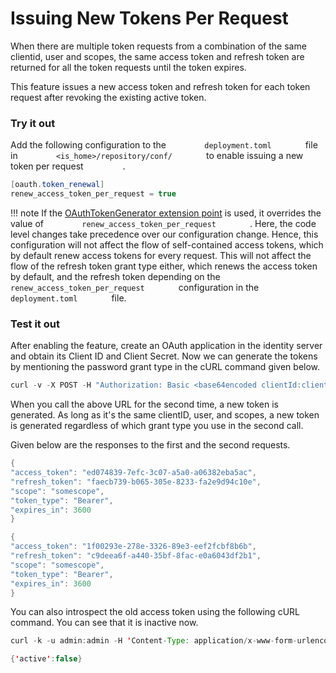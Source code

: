 # Issuing New Tokens Per Request

When there are multiple token requests from a combination of the same
clientid, user and scopes, the same access token and refresh token are
returned for all the token requests until the token expires.

This feature issues a new access token and refresh token for each token
request after revoking the existing active token.

### Try it out

Add the following configuration to the `         deployment.toml        ` file in
`         <is_home>/repository/conf/        ` to enable issuing
a new token per request `         .        `

``` java
[oauth.token_renewal] 
renew_access_token_per_request = true
```

!!! note
    If the [OAuthTokenGenerator extension
    point](../../learn/extension-points-for-oauth)
    is used, it overrides the value of
    `         renew_access_token_per_request        ` . Here, the code level changes
    take precedence over our configuration change. Hence, this configuration
    will not affect the flow of self-contained access tokens, which by
    default renew access tokens for every request. This will not affect the
    flow of the refresh token grant type either, which renews the access
    token by default, and the refresh token depending on the
    `         renew_access_token_per_request        ` configuration in the
    `         deployment.toml        ` file.
    

### Test it out

After enabling the feature, create an OAuth application in the identity
server and obtain its Client ID and Client Secret. Now we can generate
the tokens by mentioning the password grant type in the cURL command
given below.

``` java
curl -v -X POST -H "Authorization: Basic <base64encoded clientId:clientSecrect>" -k -d "grant_type=password&username=admin&password=admin&scope=somescope" -H "Content-Type:application/x-www-form-urlencoded" https://localhost:9443/oauth2/token
```
  
When you call the above URL for the second time, a new token is
generated. As long as it's the same clientID, user, and scopes, a new
token is generated regardless of which grant type you use in the second
call.

Given below are the responses to the first and the second requests.

``` java tab="Response to the first call"
{
"access_token": "ed074839-7efc-3c07-a5a0-a06382eba5ac",
"refresh_token": "faecb739-b065-305e-8233-fa2e9d94c10e",
"scope": "somescope",
"token_type": "Bearer",
"expires_in": 3600
}
```

``` java tab="Response to the second call"
{
"access_token": "1f00293e-278e-3326-89e3-eef2fcbf8b6b",
"refresh_token": "c9deea6f-a440-35bf-8fac-e0a6043df2b1",
"scope": "somescope",
"token_type": "Bearer",
"expires_in": 3600
}
```
  
You can also introspect the old access token using the following cURL
command. You can see that it is inactive now.

``` java tab="Request"
curl -k -u admin:admin -H 'Content-Type: application/x-www-form-urlencoded' -X POST --data 'token=<access token from 1st token API call>'https://localhost:9443/oauth2/introspect
```

``` java tab="Response"
{'active':false}
```

